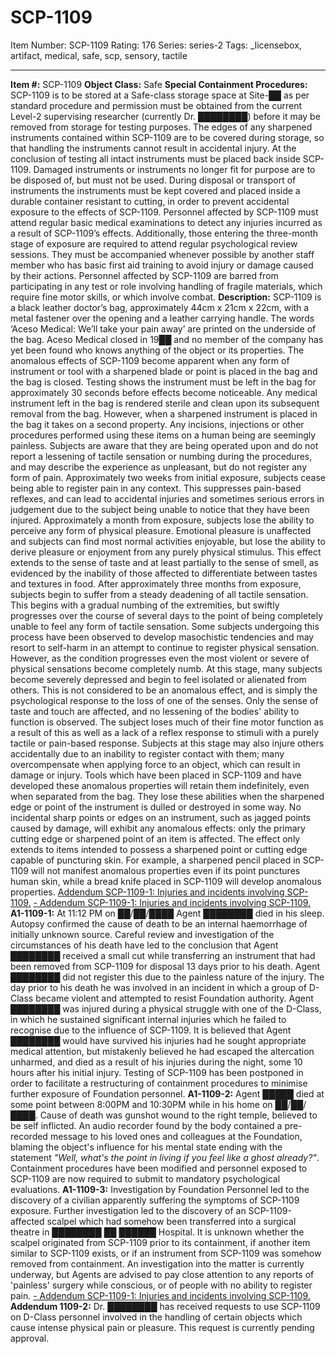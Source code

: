 # SCP-1109
Item Number: SCP-1109
Rating: 176
Series: series-2
Tags: _licensebox, artifact, medical, safe, scp, sensory, tactile

---

**Item #:** SCP-1109
**Object Class:** Safe
**Special Containment Procedures:** SCP-1109 is to be stored at a Safe-class storage space at Site-██ as per standard procedure and permission must be obtained from the current Level-2 supervising researcher (currently Dr. ████████) before it may be removed from storage for testing purposes.
The edges of any sharpened instruments contained within SCP-1109 are to be covered during storage, so that handling the instruments cannot result in accidental injury. At the conclusion of testing all intact instruments must be placed back inside SCP-1109. Damaged instruments or instruments no longer fit for purpose are to be disposed of, but must not be used. During disposal or transport of instruments the instruments must be kept covered and placed inside a durable container resistant to cutting, in order to prevent accidental exposure to the effects of SCP-1109.
Personnel affected by SCP-1109 must attend regular basic medical examinations to detect any injuries incurred as a result of SCP-1109’s effects. Additionally, those entering the three-month stage of exposure are required to attend regular psychological review sessions. They must be accompanied whenever possible by another staff member who has basic first aid training to avoid injury or damage caused by their actions. Personnel affected by SCP-1109 are barred from participating in any test or role involving handling of fragile materials, which require fine motor skills, or which involve combat.
**Description:** SCP-1109 is a black leather doctor’s bag, approximately 44cm x 21cm x 22cm, with a metal fastener over the opening and a leather carrying handle. The words ‘Aceso Medical: We’ll take your pain away’ are printed on the underside of the bag. Aceso Medical closed in 19██ and no member of the company has yet been found who knows anything of the object or its properties.
The anomalous effects of SCP-1109 become apparent when any form of instrument or tool with a sharpened blade or point is placed in the bag and the bag is closed. Testing shows the instrument must be left in the bag for approximately 30 seconds before effects become noticeable. Any medical instrument left in the bag is rendered sterile and clean upon its subsequent removal from the bag.
However, when a sharpened instrument is placed in the bag it takes on a second property. Any incisions, injections or other procedures performed using these items on a human being are seemingly painless. Subjects are aware that they are being operated upon and do not report a lessening of tactile sensation or numbing during the procedures, and may describe the experience as unpleasant, but do not register any form of pain.
Approximately two weeks from initial exposure, subjects cease being able to register pain in any context. This suppresses pain-based reflexes, and can lead to accidental injuries and sometimes serious errors in judgement due to the subject being unable to notice that they have been injured. Approximately a month from exposure, subjects lose the ability to perceive any form of physical pleasure. Emotional pleasure is unaffected and subjects can find most normal activities enjoyable, but lose the ability to derive pleasure or enjoyment from any purely physical stimulus. This effect extends to the sense of taste and at least partially to the sense of smell, as evidenced by the inability of those affected to differentiate between tastes and textures in food.
After approximately three months from exposure, subjects begin to suffer from a steady deadening of all tactile sensation. This begins with a gradual numbing of the extremities, but swiftly progresses over the course of several days to the point of being completely unable to feel any form of tactile sensation. Some subjects undergoing this process have been observed to develop masochistic tendencies and may resort to self-harm in an attempt to continue to register physical sensation. However, as the condition progresses even the most violent or severe of physical sensations become completely numb. At this stage, many subjects become severely depressed and begin to feel isolated or alienated from others. This is not considered to be an anomalous effect, and is simply the psychological response to the loss of one of the senses. Only the sense of taste and touch are affected, and no lessening of the bodies' ability to function is observed. The subject loses much of their fine motor function as a result of this as well as a lack of a reflex response to stimuli with a purely tactile or pain-based response. Subjects at this stage may also injure others accidentally due to an inability to register contact with them; many overcompensate when applying force to an object, which can result in damage or injury.
Tools which have been placed in SCP-1109 and have developed these anomalous properties will retain them indefinitely, even when separated from the bag. They lose these abilities when the sharpened edge or point of the instrument is dulled or destroyed in some way. No incidental sharp points or edges on an instrument, such as jagged points caused by damage, will exhibit any anomalous effects: only the primary cutting edge or sharpened point of an item is affected. The effect only extends to items intended to possess a sharpened point or cutting edge capable of puncturing skin. For example, a sharpened pencil placed in SCP-1109 will not manifest anomalous properties even if its point punctures human skin, while a bread knife placed in SCP-1109 will develop anomalous properties.
[Addendum SCP-1109-1: Injuries and incidents involving SCP-1109.](javascript:;)
[\- Addendum SCP-1109-1: Injuries and incidents involving SCP-1109.](javascript:;)
**A1-1109-1:** At 11:12 PM on ██/██/████ Agent ████████ died in his sleep. Autopsy confirmed the cause of death to be an internal haemorrhage of initially unknown source. Careful review and investigation of the circumstances of his death have led to the conclusion that Agent ████████ received a small cut while transferring an instrument that had been removed from SCP-1109 for disposal 13 days prior to his death. Agent ████████ did not register this due to the painless nature of the injury. The day prior to his death he was involved in an incident in which a group of D-Class became violent and attempted to resist Foundation authority. Agent ████████ was injured during a physical struggle with one of the D-Class, in which he sustained significant internal injuries which he failed to recognise due to the influence of SCP-1109. It is believed that Agent ████████ would have survived his injuries had he sought appropriate medical attention, but mistakenly believed he had escaped the altercation unharmed, and died as a result of his injuries during the night, some 10 hours after his initial injury. Testing of SCP-1109 has been postponed in order to facilitate a restructuring of containment procedures to minimise further exposure of Foundation personnel.
**A1-1109-2:** Agent █████ died at some point between 8:00PM and 10:30PM while in his home on ██/██/████. Cause of death was gunshot wound to the right temple, believed to be self inflicted. An audio recorder found by the body contained a pre-recorded message to his loved ones and colleagues at the Foundation, blaming the object's influence for his mental state ending with the statement _"Well, what's the point in living if you feel like a ghost already?"_. Containment procedures have been modified and personnel exposed to SCP-1109 are now required to submit to mandatory psychological evaluations.
**A1-1109-3:** Investigation by Foundation Personnel led to the discovery of a civilian apparently suffering the symptoms of SCP-1109 exposure. Further investigation led to the discovery of an SCP-1109-affected scalpel which had somehow been transferred into a surgical theatre in ████████ ██ ██████ Hospital. It is unknown whether the scalpel originated from SCP-1109 prior to its containment, if another item similar to SCP-1109 exists, or if an instrument from SCP-1109 was somehow removed from containment. An investigation into the matter is currently underway, but Agents are advised to pay close attention to any reports of 'painless' surgery while conscious, or of people with no ability to register pain.
[\- Addendum SCP-1109-1: Injuries and incidents involving SCP-1109.](javascript:;)
**Addendum 1109-2:** Dr. ████████ has received requests to use SCP-1109 on D-Class personnel involved in the handling of certain objects which cause intense physical pain or pleasure. This request is currently pending approval.